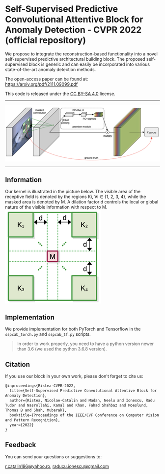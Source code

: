 #  Self-Supervised Predictive Convolutional Attentive Block for Anomaly Detection - CVPR 2022 (official repository)                                                                                  

We propose to integrate the reconstruction-based functionality into a novel self-supervised predictive architectural building block. 
The proposed self-supervised block is generic and can easily be incorporated into various state-of-the-art anomaly detection methods.

The open-access paper can be found at: https://arxiv.org/pdf/2111.09099.pdf

This code is released under the [CC BY-SA 4.0](https://creativecommons.org/licenses/by-sa/4.0/) license.

-----------------------------------------

![map](resources/sspcab_all.png)

-----------------------------------------                                                                                                                                      
## Information

Our kernel is illustrated in the picture below.  The visible area of the receptive field is denoted by the regions Ki, ∀i ∈ {1, 2, 3, 4},
while the masked area is denoted by M. A dilation factor d controls the local or global nature of the visible information with respect to M.
![map](resources/masked_kernel.png)


## Implementation

We provide implementation for both PyTorch and Tensorflow in the ``sspcab_torch.py`` and ``sspcab_tf.py`` scripts.

> In order to work properly, you need to have a python version newer than 3.6
> (we used the python 3.6.8 version).


## Citation

If you use our block in your own work, please don't forget to cite us:

```
@inproceedings{Ristea-CVPR-2022,
  title={Self-Supervised Predictive Convolutional Attentive Block for Anomaly Detection},
  author={Ristea, Nicolae-Catalin and Madan, Neelu and Ionescu, Radu Tudor and Nasrollahi, Kamal and Khan, Fahad Shahbaz and Moeslund, Thomas B and Shah, Mubarak},
  booktitle={Proceedings of the IEEE/CVF Conference on Computer Vision and Pattern Recognition},
  year={2022}
}
```

## Feedback

You can send your questions or suggestions to:

r.catalin196@yahoo.ro, raducu.ionescu@gmail.com


